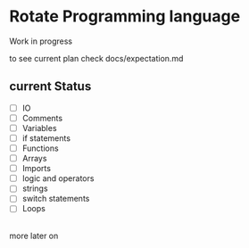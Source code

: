 # Rotate Programming language

 Work in progress 

 to see current plan check docs/expectation.md




## current Status

- [ ] IO 
- [ ] Comments
- [ ] Variables
- [ ] if statements
- [ ] Functions
- [ ] Arrays
- [ ] Imports
- [ ] logic and operators
- [ ] strings
- [ ] switch statements
- [ ] Loops 
<br>
more later on